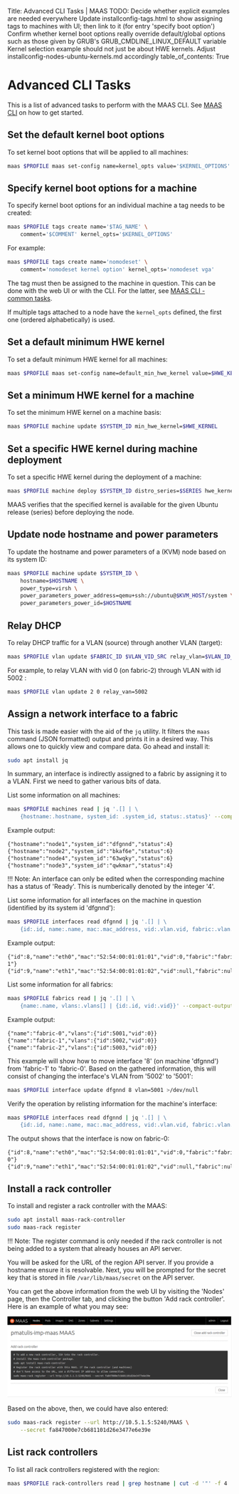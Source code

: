 Title: Advanced CLI Tasks | MAAS
TODO:  Decide whether explicit examples are needed everywhere
       Update installconfig-tags.html to show assigning tags to machines with UI; then link to it (for entry 'specify boot option') 
       Confirm whether kernel boot options really override default/global options such as those given by GRUB's GRUB_CMDLINE_LINUX_DEFAULT variable
       Kernel selection example should not just be about HWE kernels. Adjust installconfig-nodes-ubuntu-kernels.md accordingly
table_of_contents: True


# Advanced CLI Tasks

This is a list of advanced tasks to perform with the MAAS CLI. See
[MAAS CLI][manage-cli] on how to get started.


## Set the default kernel boot options

To set kernel boot options that will be applied to all machines:

```bash
maas $PROFILE maas set-config name=kernel_opts value='$KERNEL_OPTIONS'
```

## Specify kernel boot options for a machine

To specify kernel boot options for an individual machine a tag needs to be
created:

```bash
maas $PROFILE tags create name='$TAG_NAME' \
	comment='$COMMENT' kernel_opts='$KERNEL_OPTIONS'
```

For example:

```bash
maas $PROFILE tags create name='nomodeset' \
	comment='nomodeset kernel option' kernel_opts='nomodeset vga'
```

The tag must then be assigned to the machine in question. This can be done
with the web UI or with the CLI. For the latter, see
[MAAS CLI - common tasks][cli-assign-tag-to-node].

If multiple tags attached to a node have the `kernel_opts` defined, the first
one (ordered alphabetically) is used.


## Set a default minimum HWE kernel

To set a default minimum HWE kernel for all machines:

```bash
maas $PROFILE maas set-config name=default_min_hwe_kernel value=$HWE_KERNEL
```


## Set a minimum HWE kernel for a machine

To set the minimum HWE kernel on a machine basis:

```bash
maas $PROFILE machine update $SYSTEM_ID min_hwe_kernel=$HWE_KERNEL
```


## Set a specific HWE kernel during machine deployment

To set a specific HWE kernel during the deployment of a machine:

```bash
maas $PROFILE machine deploy $SYSTEM_ID distro_series=$SERIES hwe_kernel=$HWE_KERNEL
```

MAAS verifies that the specified kernel is available for the given Ubuntu
release (series) before deploying the node. 


## Update node hostname and power parameters

To update the hostname and power parameters of a (KVM) node based on its
system ID:

```bash
maas $PROFILE machine update $SYSTEM_ID \
	hostname=$HOSTNAME \
	power_type=virsh \
	power_parameters_power_address=qemu+ssh://ubuntu@$KVM_HOST/system \
	power_parameters_power_id=$HOSTNAME
```


## Relay DHCP

To relay DHCP traffic for a VLAN (source) through another VLAN (target):

```bash
maas $PROFILE vlan update $FABRIC_ID $VLAN_VID_SRC relay_vlan=$VLAN_ID_TARGET
```

For example, to relay VLAN with vid 0 (on fabric-2) through VLAN with id 5002 :

```bash
maas $PROFILE vlan update 2 0 relay_van=5002
```


## Assign a network interface to a fabric

This task is made easier with the aid of the `jq` utility. It filters the
`maas` command (JSON formatted) output and prints it in a desired way. This
allows one to quickly view and compare data. Go ahead and install it:

```bash
sudo apt install jq
```

In summary, an interface is indirectly assigned to a fabric by assigning it to
a VLAN. First we need to gather various bits of data.

List some information on all machines:

```bash
maas $PROFILE machines read | jq '.[] | \
	{hostname:.hostname, system_id: .system_id, status:.status}' --compact-output
```

Example output:

```no-highlight
{"hostname":"node1","system_id":"dfgnnd","status":4}
{"hostname":"node2","system_id":"bkaf6e","status":6}
{"hostname":"node4","system_id":"63wqky","status":6}
{"hostname":"node3","system_id":"qwkmar","status":4}
```

!!! Note:
    An interface can only be edited when the corresponding machine has a
    status of 'Ready'. This is numberically denoted by the integer '4'.

List some information for all interfaces on the machine in question (identified
by its system id 'dfgnnd'):

```bash
maas $PROFILE interfaces read dfgnnd | jq '.[] | \
	{id:.id, name:.name, mac:.mac_address, vid:.vlan.vid, fabric:.vlan.fabric}' --compact-output
```

Example output:

```no-highlight
{"id":8,"name":"eth0","mac":"52:54:00:01:01:01","vid":0,"fabric":"fabric-1"}
{"id":9,"name":"eth1","mac":"52:54:00:01:01:02","vid":null,"fabric":null}
```

List some information for all fabrics:

```bash
maas $PROFILE fabrics read | jq '.[] | \
	{name:.name, vlans:.vlans[] | {id:.id, vid:.vid}}' --compact-output
```

Example output:

```no-highlight
{"name":"fabric-0","vlans":{"id":5001,"vid":0}}
{"name":"fabric-1","vlans":{"id":5002,"vid":0}}
{"name":"fabric-2","vlans":{"id":5003,"vid":0}}
```

This example will show how to move interface '8' (on machine 'dfgnnd') from
'fabric-1' to 'fabric-0'. Based on the gathered information, this will consist
of changing the interface's VLAN from '5002' to '5001':

```bash
maas $PROFILE interface update dfgnnd 8 vlan=5001 >/dev/null
```

Verify the operation by relisting information for the machine's interface:

```bash
maas $PROFILE interfaces read dfgnnd | jq '.[] | \
	{id:.id, name:.name, mac:.mac_address, vid:.vlan.vid, fabric:.vlan.fabric}' --compact-output
```

The output shows that the interface is now on fabric-0:

```no-highlight
{"id":8,"name":"eth0","mac":"52:54:00:01:01:01","vid":0,"fabric":"fabric-0"}
{"id":9,"name":"eth1","mac":"52:54:00:01:01:02","vid":null,"fabric":null}
```


## Install a rack controller

To install and register a rack controller with the MAAS:

```bash
sudo apt install maas-rack-controller
sudo maas-rack register
```

!!! Note: 
    The register command is only needed if the rack controller is not
    being added to a system that already houses an API server.

You will be asked for the URL of the region API server. If you provide a
hostname ensure it is resolvable. Next, you will be prompted for the secret key
that is stored in file `/var/lib/maas/secret` on the API server.

You can get the above information from the web UI by visiting the 'Nodes' page,
then the Controller tab, and clicking the button 'Add rack controller'. Here
is an example of what you may see:

![cli-install-rackd][img__2.2_cli-install-rackd]

Based on the above, then, we could have also entered:

```bash
sudo maas-rack register --url http://10.5.1.5:5240/MAAS \
	--secret fa847000e7cb681101d26e3477e6e39e
```


## List rack controllers

To list all rack controllers registered with the region:

```bash
maas $PROFILE rack-controllers read | grep hostname | cut -d '"' -f 4
```


<!-- LINKS -->

[manage-cli]: manage-cli.md
[cli-assign-tag-to-node]: manage-cli-common.md#assign-a-tag-to-a-node

[img__2.2_cli-install-rackd]: ../media/manage-maas-cli-advanced__2.2_install-rackd.png
